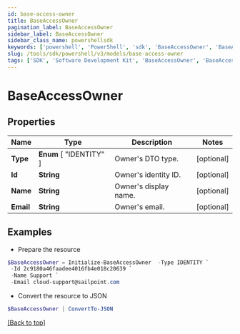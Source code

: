 ```yaml
---
id: base-access-owner
title: BaseAccessOwner
pagination_label: BaseAccessOwner
sidebar_label: BaseAccessOwner
sidebar_class_name: powershellsdk
keywords: ['powershell', 'PowerShell', 'sdk', 'BaseAccessOwner', 'BaseAccessOwner'] 
slug: /tools/sdk/powershell/v3/models/base-access-owner
tags: ['SDK', 'Software Development Kit', 'BaseAccessOwner', 'BaseAccessOwner']
---
```



# BaseAccessOwner

## Properties

Name | Type | Description | Notes
------------ | ------------- | ------------- | -------------
**Type** |  **Enum** [  "IDENTITY" ] | Owner's DTO type. | [optional] 
**Id** | **String** | Owner's identity ID. | [optional] 
**Name** | **String** | Owner's display name. | [optional] 
**Email** | **String** | Owner's email. | [optional] 

## Examples

- Prepare the resource
```powershell
$BaseAccessOwner = Initialize-BaseAccessOwner  -Type IDENTITY `
 -Id 2c9180a46faadee4016fb4e018c20639 `
 -Name Support `
 -Email cloud-support@sailpoint.com
```

- Convert the resource to JSON
```powershell
$BaseAccessOwner | ConvertTo-JSON
```


[[Back to top]](#) 

